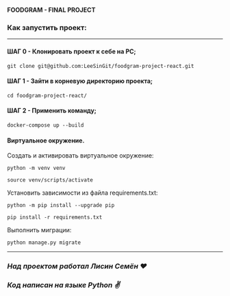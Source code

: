 
**FOODGRAM - FINAL PROJECT**


### Как запустить проект:
****
#### ШАГ 0 - Клонировать проект к себе на PC;
```
git clone git@github.com:LeeSinGit/foodgram-project-react.git
```
#### ШАГ 1 - Зайти в корневую директорию проекта;
```
cd foodgram-project-react/
```
#### ШАГ 2 - Применить команду;
```
docker-compose up --build
```
#### Виртуальное окружение.
Cоздать и активировать виртуальное окружение:

```
python -m venv venv
```

```
source venv/scripts/activate
```

Установить зависимости из файла requirements.txt:

```
python -m pip install --upgrade pip
```

```
pip install -r requirements.txt
```

Выполнить миграции:

```
python manage.py migrate
```
****
### *Над проектом работал Лисин Семён :heart:*
### *Код написан на языке Python :v:*
